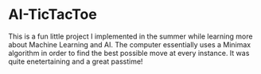 # AI-TicTacToe
This is a fun little project I implemented in the summer while learning more about Machine Learning and AI. The computer essentially uses a Minimax algorithm in order to find the best possible move at every instance. It was quite enetertaining and a great passtime!
